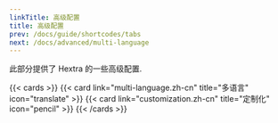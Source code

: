 ```yaml
---
linkTitle: 高级配置
title: 高级配置
prev: /docs/guide/shortcodes/tabs
next: /docs/advanced/multi-language
---
```


此部分提供了 Hextra 的一些高级配置.

<!--more-->

{{< cards >}}
  {{< card link="multi-language.zh-cn" title="多语言" icon="translate" >}}
  {{< card link="customization.zh-cn" title="定制化" icon="pencil" >}}
{{< /cards >}}
